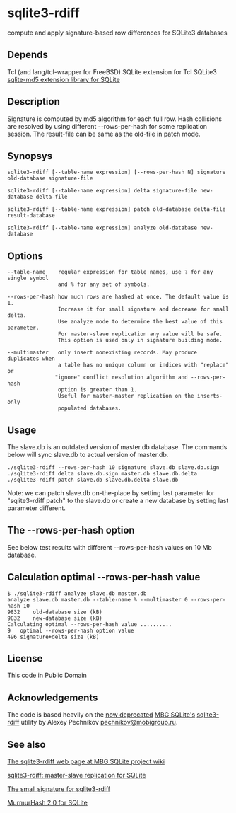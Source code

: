 # sqlite3-rdiff

compute and apply signature-based row differences for SQLite3 databases

## Depends

Tcl (and lang/tcl-wrapper for FreeBSD)
SQLite extension for Tcl
SQLite3
[sqlite-md5 extension library for SQLite](https://github.com/moisseev/sqlite-md5)

## Description

Signature is computed by md5 algorithm for each full row. Hash collisions are
resolved by using different --rows-per-hash for some replication session.
The result-file can be same as the old-file in patch mode.
 
## Synopsys

~~~
sqlite3-rdiff [--table-name expression] [--rows-per-hash N] signature old-database signature-file

sqlite3-rdiff [--table-name expression] delta signature-file new-database delta-file

sqlite3-rdiff [--table-name expression] patch old-database delta-file result-database

sqlite3-rdiff [--table-name expression] analyze old-database new-database
~~~

## Options

~~~
--table-name    regular expression for table names, use ? for any single symbol
                and % for any set of symbols.
~~~
~~~
--rows-per-hash how much rows are hashed at once. The default value is 1.
                Increase it for small signature and decrease for small delta.
                Use analyze mode to determine the best value of this parameter.
                For master-slave replication any value will be safe.
                This option is used only in signature building mode.
~~~
~~~
--multimaster   only insert nonexisting records. May produce duplicates when
                a table has no unique column or indices with "replace" or
               "ignore" conflict resolution algorithm and --rows-per-hash
                option is greater than 1.
                Useful for master-master replication on the inserts-only
                populated databases.
~~~

## Usage

The slave.db is an outdated version of master.db database. The commands below will sync slave.db to actual version of master.db.

~~~
./sqlite3-rdiff --rows-per-hash 10 signature slave.db slave.db.sign
./sqlite3-rdiff delta slave.db.sign master.db slave.db.delta
./sqlite3-rdiff patch slave.db slave.db.delta slave.db
~~~

Note: we can patch slave.db on-the-place by setting last parameter for "sqlite3-rdiff patch" to the slave.db or create a new database by setting last parameter different.

## The --rows-per-hash option

See below test results with different --rows-per-hash values on 10 Mb database.

## Calculation optimal --rows-per-hash value

~~~
$ ./sqlite3-rdiff analyze slave.db master.db
analyze slave.db master.db --table-name % --multimaster 0 --rows-per-hash 10
9832	old-database size (kB)
9832	new-database size (kB)
Calculating optimal --rows-per-hash value ..........
9	optimal --rows-per-hash option value
496	signature+delta size (kB)
~~~

## License

This code in Public Domain

## Acknowledgements

The code is based heavily on the [now deprecated](http://sqlite.mobigroup.ru/finfo?name=util/sqlite3-rdiff) [MBG SQLite's](http://sqlite.mobigroup.ru) [sqlite3-rdiff](http://sqlite.mobigroup.ru/wiki?name=sqlite3-rdiff) utility by Alexey Pechnikov <pechnikov@mobigroup.ru>.

## See also

[The sqlite3-rdiff web page at MBG SQLite project wiki](http://sqlite.mobigroup.ru/wiki?name=sqlite3-rdiff)

[sqlite3-rdiff: master-slave replication for SQLite](http://geomapx.blogspot.ru/2009/12/sqlite3-rdiff-master-slave-replication.html)

[The small signature for sqlite3-rdiff](http://geomapx.blogspot.com/2009/12/small-signature-for-sqlite3-rdiff.html)

[MurmurHash 2.0 for SQLite](http://geomapx.blogspot.com/2009/12/murmurhash-20.html)

